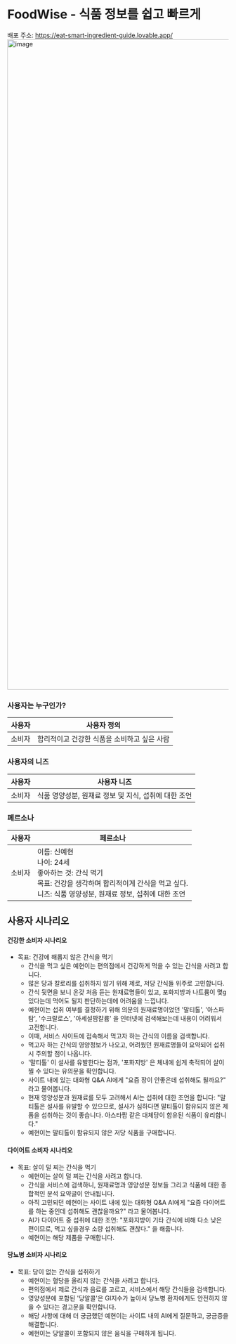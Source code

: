 # FoodWise - 식품 정보를 쉽고 빠르게
배포 주소: https://eat-smart-ingredient-guide.lovable.app/
<img width="1481" alt="image" src="https://github.com/user-attachments/assets/54463ec0-0a42-4b39-95b1-58673c2cd3df" />


### 사용자는 누구인가?
| 사용자 | 사용자 정의                   |
| --- | ------------------------ |
| 소비자 | 합리적이고 건강한 식품을 소비하고 싶은 사람 |

### 사용자의 니즈
| 사용자 | 사용자 니즈                          |
| --- | ------------------------------- |
| 소비자 | 식품 영양성분, 원재료 정보 및 지식, 섭취에 대한 조언 |

### 페르소나
| 사용자 | 페르소나                                                                                                       |
| :-: | ---------------------------------------------------------------------------------------------------------- |
| 소비자 | 이름: 신예현<br>나이: 24세<br>좋아하는 것: 간식 먹기<br>목표: 건강을 생각하며 합리적이게 간식을 먹고 싶다.<br>니즈: 식품 영양성분, 원재료 정보, 섭취에 대한 조언<br> |


## 사용자 시나리오
#### 건강한 소비자 시나리오
- 목표: 건강에 해롭지 않은 간식을 먹기
	- 간식을 먹고 싶은 예현이는 편의점에서 건강하게 먹을 수 있는 간식을 사려고 합니다.
	- 많은 당과 칼로리를 섭취하지 않기 위해 제로, 저당 간식들 위주로 고민합니다.
	- 간식 뒷면을 보니 온갖 처음 듣는 원재료명들이 있고, 포화지방과 나트륨이 몇g 있다는데 먹어도 될지 판단하는데에 어려움을 느낍니다.
	- 예현이는 섭취 여부를 결정하기 위해 의문의 원재료명이었던 '말티톨', '아스파탐', '수크랄로스', '아세설팜칼륨' 을 인터넷에 검색해보는데 내용이 어려워서 고전합니다.
	- 이때, 서비스 사이트에 접속해서 먹고자 하는 간식의 이름을 검색합니다.
	- 먹고자 하는 간식의 영양정보가 나오고, 어려웠던 원재료명들이 요약되어 섭취 시 주의할 점이 나옵니다.
	- '말티톨' 이 설사를 유발한다는 점과, '포화지방' 은 체내에 쉽게 축적되어 살이 찔 수 있다는 유의문을 확인합니다.
	- 사이트 내에 있는 대화형 Q&A AI에게 "요즘 장이 안좋은데 섭취해도 될까요?" 라고 물어봅니다.
	- 현재 영양성분과 원재료를 모두 고려해서 AI는 섭취에 대한 조언을 합니다: "말티톨은 설사를 유발할 수 있으므로, 설사가 심하다면 말티톨이 함유되지 않은 제품을 섭취하는 것이 좋습니다. 아스타팜 같은 대체당이 함유된 식품이 유리합니다."
	- 예현이는 말티톨이 함유되지 않은 저당 식품을 구매합니다.

#### 다이어트 소비자 시나리오
- 목표: 살이 덜 찌는 간식을 먹기
	- 예현이는 살이 덜 찌는 간식을 사려고 합니다.
	- 간식을 서비스에 검색하니, 원재료명과 영양성분 정보들 그리고 식품에 대한 종합적인 분석 요약글이 안내됩니다.
	- 아직 고민되던 예현이는 사이트 내에 있는 대화형 Q&A AI에게 "요즘 다이어트를 하는 중인데 섭취해도 괜찮을까요?" 라고 물어봅니다.
	- AI가 다이어트 중 섭취에 대한 조언: "포화지방이 기타 간식에 비해 다소 낮은 편이므로, 먹고 싶을경우 소량 섭취해도 괜찮다." 을 해줍니다.
	- 예현이는 해당 제품을 구매합니다.

#### 당뇨병 소비자 시나리오
- 목표: 당이 없는 간식을 섭취하기
	- 예현이는 혈당을 올리지 않는 간식을 사려고 합니다.
	- 편의점에서 제로 간식과 음료를 고르고, 서비스에서 해당 간식들을 검색합니다.
	- 영양성분에 포함된 '당알콜'은 GI지수가 높아서 당뇨병 환자에게도 안전하지 않을 수 있다는 경고문을 확인합니다.
	- 해당 사항에 대해 더 궁금했던 예현이는 사이트 내의 AI에게 질문하고, 궁금증을 해결합니다.
	- 예현이는 당알콜이 포함되지 않은 음식을 구매하게 됩니다.
